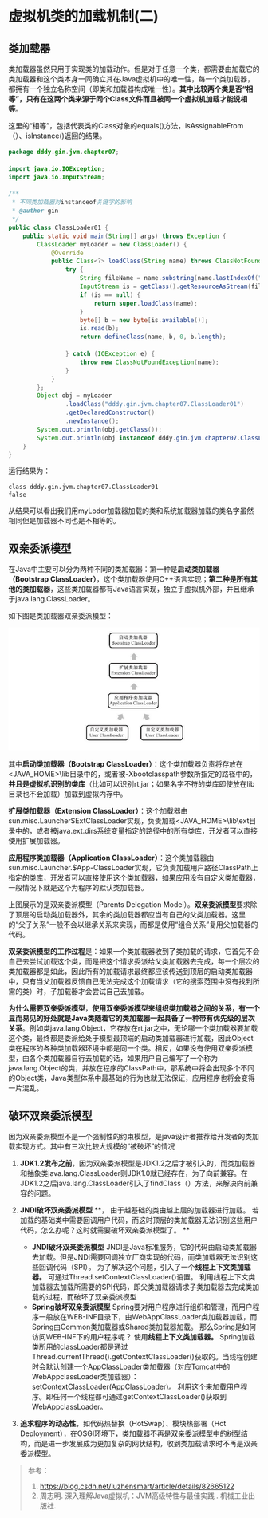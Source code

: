 # 虚拟机类的加载机制(二)

## 类加载器

类加载器虽然只用于实现类的加载动作。但是对于任意一个类，都需要由加载它的类加载器和这个类本身一同确立其在Java虚拟机中的唯一性，每一个类加载器，都拥有一个独立名称空间（即类和加载器构成唯一性）。**其中比较两个类是否“相等”，只有在这两个类来源于同个Class文件而且被同一个虚拟机加载才能说相等**。

这里的“相等”，包括代表类的Class对象的equals()方法，isAssignableFrom（）、isInstance()返回的结果。

```java
package dddy.gin.jvm.chapter07;

import java.io.IOException;
import java.io.InputStream;

/**
 * 不同类加载器对instanceof关键字的影响
 * @author gin
 */
public class ClassLoader01 {
    public static void main(String[] args) throws Exception {
        ClassLoader myLoader = new ClassLoader() {
            @Override
            public Class<?> loadClass(String name) throws ClassNotFoundException {
                try {
                    String fileName = name.substring(name.lastIndexOf(".") + 1) + ".class";
                    InputStream is = getClass().getResourceAsStream(fileName);
                    if (is == null) {
                        return super.loadClass(name);
                    }
                    byte[] b = new byte[is.available()];
                    is.read(b);
                    return defineClass(name, b, 0, b.length);

                } catch (IOException e) {
                    throw new ClassNotFoundException(name);
                }
            }
        };
        Object obj = myLoader
                .loadClass("dddy.gin.jvm.chapter07.ClassLoader01")
                .getDeclaredConstructor()
                .newInstance();
        System.out.println(obj.getClass());
        System.out.println(obj instanceof dddy.gin.jvm.chapter07.ClassLoader01);
    }
}
```

运行结果为：

```
class dddy.gin.jvm.chapter07.ClassLoader01
false
```

从结果可以看出我们用myLoder加载器加载的类和系统加载器加载的类名字虽然相同但是加载器不同也是不相等的。

## 双亲委派模型

在Java中主要可以分为两种不同的类加载器：第一种是**启动类加载器（Bootstrap ClassLoader）**，这个类加载器使用C++语言实现；**第二种是所有其他的类加载器**，这些类加载器都有Java语言实现，独立于虚拟机外部，并且继承于java.lang.ClassLoader。

如下图是类加载器双亲委派模型：

![](../../images/jvm/blog_jvm_02.png)

其中**启动类加载器（Bootstrap ClassLoader）**：这个类加载器负责将存放在\<JAVA_HOME\>\\lib目录中的，或者被-Xbootclasspath参数所指定的路径中的，**并且是虚拟机识别的类库**（比如可以识别rt.jar；如果名字不符的类库即使放在lib目录也不会加载）加载到虚拟内存中。

**扩展类加载器（Extension ClassLoader）**：这个加载器由sun.misc.Launcher$ExtClassLoader实现，负责加载\<JAVA_HOME\>\\lib\\ext目录中的，或者被java.ext.dirs系统变量指定的路径中的所有类库，开发者可以直接使用扩展加载器。

**应用程序类加载器（Application ClassLoader）**：这个类加载器由sun.misc.Launcher.$App-ClassLoader实现，它负责加载用户路径ClassPath上指定的类库，开发者可以直接使用这个类加载器，如果应用没有自定义类加载器，一般情况下就是这个为程序的默认类加载器。

上图展示的是双亲委派模型（Parents Delegation Model）。**双亲委派模型**要求除了顶层的启动类加载器外，其余的类加载器都应当有自己的父类加载器。这里的“父子关系”一般不会以继承关系来实现，而都是使用“组合关系”复用父加载器的代码。

**双亲委派模型的工作过程**是：如果一个类加载器收到了类加载的请求，它首先不会自己去尝试加载这个类，而是把这个请求委派给父类加载器去完成，每一个层次的类加载器都是如此，因此所有的加载请求最终都应该传送到顶层的启动类加载器中，只有当父加载器反馈自己无法完成这个加载请求（它的搜索范围中没有找到所需的类）时，子加载器才会尝试自己去加载。

**为什么需要双亲委派模型**，**使用双亲委派模型来组织类加载器之间的关系，有一个显而易见的好处就是Java类随着它的类加载器一起具备了一种带有优先级的层次关系**。例如类java.lang.Object，它存放在rt.jar之中，无论哪一个类加载器要加载这个类，最终都是委派给处于模型最顶端的启动类加载器进行加载，因此Object类在程序的各种类加载器环境中都是同一个类。相反，如果没有使用双亲委派模型，由各个类加载器自行去加载的话，如果用户自己编写了一个称为java.lang.Object的类，并放在程序的ClassPath中，那系统中将会出现多个不同的Object类，Java类型体系中最基础的行为也就无法保证，应用程序也将会变得一片混乱。

## 破环双亲委派模型

因为双亲委派模型不是一个强制性的约束模型，是java设计者推荐给开发者的类加载实现方式。其中有三次比较大规模的“被破坏”的情况

1. **JDK1.2发布之前**，因为双亲委派模型是JDK1.2之后才被引入的，而类加载器和抽象类java.lang.ClassLoader则JDK1.0就已经存在，为了向前兼容。在JDK1.2之后java.lang.ClassLoader引入了findClass（）方法，来解决向前兼容的问题。
2. **JNDI破坏双亲委派模型**  **，  由于越基础的类由越上层的加载器进行加载。 
   若加载的基础类中需要回调用户代码，而这时顶层的类加载器无法识别这些用户代码，怎么办呢？这时就需要破坏双亲委派模型了。  **
   - **JNDI破坏双亲委派模型** 
     JNDI是Java标准服务，它的代码由启动类加载器去加载。但是JNDI需要回调独立厂商实现的代码，而类加载器无法识别这些回调代码（SPI）。 
     为了解决这个问题，引入了一个**线程上下文类加载器。** 可通过Thread.setContextClassLoader()设置。 
     利用线程上下文类加载器去加载所需要的SPI代码，即父类加载器请求子类加载器去完成类加载的过程，而破坏了双亲委派模型 
   - **Spring破坏双亲委派模型** 
     Spring要对用户程序进行组织和管理，而用户程序一般放在WEB-INF目录下，由WebAppClassLoader类加载器加载，而Spring由Common类加载器或Shared类加载器加载。 
     那么Spring是如何访问WEB-INF下的用户程序呢？ 
     使用**线程上下文类加载器。** Spring加载类所用的classLoader都是通过Thread.currentThread().getContextClassLoader()获取的。当线程创建时会默认创建一个AppClassLoader类加载器（对应Tomcat中的WebAppclassLoader类加载器）： setContextClassLoader(AppClassLoader)。 
     利用这个来加载用户程序。即任何一个线程都可通过getContextClassLoader()获取到WebAppclassLoader。

3. **追求程序的动态性**，如代码热替换（HotSwap）、模块热部署（Hot Deployment），在OSGI环境下，类加载器不再是双亲委派模型中的树型结构，而是进一步发展成为更加复杂的网状结构，收到类加载请求时不再是双亲委派模型。



> 参考：
>
> 1.  https://blog.csdn.net/luzhensmart/article/details/82665122 
> 2.  周志明. 深入理解Java虚拟机：JVM高级特性与最佳实践 . 机械工业出版社. 